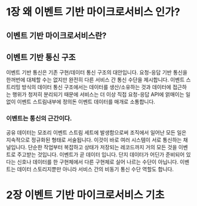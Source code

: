 
# 1장 왜 이벤트 기반 마이크로서비스 인가?

## 이벤트 기반 마이크로서비스란?

## 이벤트 기반 통신 구조
이벤트 기반 통신은 기존 구현/데이터 통신 구조의 대안입니다. 요청-응답 기반 통신을 한꺼번에 대체할 수는 없지만 완전히 다른 서비스 간 통신 수단을 제시합니다. 이벤트 스트리밍 방식의 데이터 통신 구조에서는 데이터를 생산/소유하는 것과 데이터에 접근하는 행위가 청저히 분리되기 때문에 서비스는 더 이상 직접 요청-응답 API에 얽매이는 일 없이 이벤트 스트림내부에 정의돈 이벤트 데이터를 매개로 소통합니다.


### 이벤트는 통신의 근간이다.
공유 데이터는 모조리 이벤트 스트림 세트에 발생함으로써 조직에서 일어난 모든 일은 지속적으로 정규화된 형태로 서술됩니다. 이것이 바로 여러 시스템이 서로 통신하는 채널입니다. 단순한 작업부터 복잡하고 상태가 저장되는 레코드까지 거의 모든 것을 이벤트로 주고받는 것입니다. 이벤트가 곧 데이터 입니다. 단지 데이터가 어딘가 준비되어 있다는 신호나 데이터를 한 구현체에서 다른 구현체로 실어 나르는 수단이 아닙니다. 이벤트는 데이터 스토리지뿐만 아니라 서비스 간의 비동기 통신 수단 역할도 합니다.


# 2장 이벤트 기반 마이크로서비스 기초
